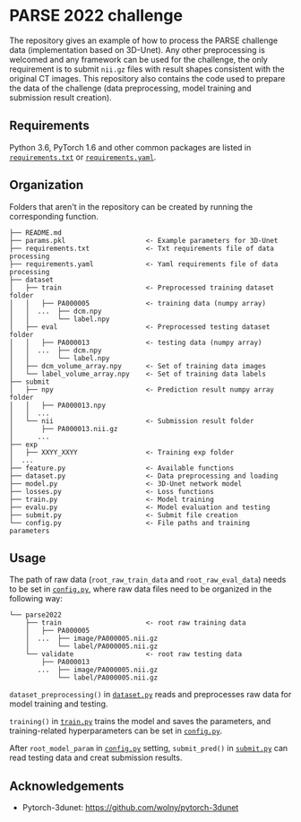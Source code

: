 PARSE 2022 challenge
==============================

The repository gives an example of how to process the PARSE challenge data (implementation based on 3D-Unet). Any other preprocessing is welcomed and any framework can be used for the challenge, the only requirement is to submit `nii.gz` files with result shapes consistent with the original CT images. This  repository also contains the code used to prepare the data of the challenge (data preprocessing, model training and submission result creation).

Requirements
------------
Python 3.6, PyTorch 1.6 and other common packages are listed in [`requirements.txt`](requirements.txt) or [`requirements.yaml`](requirements.yaml).

Organization
------------
Folders that aren't in the repository can be created by running the corresponding function.

    ├── README.md
    ├── params.pkl                    <- Example parameters for 3D-Unet
    ├── requirements.txt              <- Txt requirements file of data processing
    ├── requirements.yaml             <- Yaml requirements file of data processing
    ├── dataset
    │   ├── train                     <- Preprocessed training dataset folder
    │   │   ├── PA000005              <- training data (numpy array)
    │   │  ...  ├── dcm.npy
    │   │       └── label.npy
    │   ├── eval                      <- Preprocessed testing dataset folder
    │   │   ├── PA000013              <- testing data (numpy array)
    │   │  ...  ├── dcm.npy
    │   │       └── label.npy
    │   ├── dcm_volume_array.npy      <- Set of training data images
    │   └── label_volume_array.npy    <- Set of training data labels
    ├── submit
    │   ├── npy                       <- Prediction result numpy array folder
    │   │   ├── PA000013.npy
    │   │  ...
    │   └── nii                       <- Submission result folder
    │       ├── PA000013.nii.gz
    │      ...
    ├── exp
    │   ├── XXYY_XXYY                 <- Training exp folder
    │  ...
    ├── feature.py                    <- Available functions
    ├── dataset.py                    <- Data preprocessing and loading
    ├── model.py                      <- 3D-Unet network model
    ├── losses.py                     <- Loss functions
    ├── train.py                      <- Model training
    ├── evalu.py                      <- Model evaluation and testing
    ├── submit.py                     <- Submit file creation
    └── config.py                     <- File paths and training parameters

Usage
------------
The path of raw data (`root_raw_train_data` and `root_raw_eval_data`) needs to be set in [`config.py`](config.py), where raw data files need to be organized in the following way:

    └── parse2022
        ├── train                     <- root raw training data
        │   ├── PA000005
        │  ...  ├── image/PA000005.nii.gz
        │       └── label/PA000005.nii.gz
        └── validate                  <- root raw testing data
            ├── PA000013
           ...  ├── image/PA000005.nii.gz
                └── label/PA000005.nii.gz


`dataset_preprocessing()` in [`dataset.py`](dataset.py) reads and preprocesses raw data for model training and testing.

`training()` in [`train.py`](train.py) trains the model and saves the parameters, and training-related hyperparameters can be set in [`config.py`](config.py).

After `root_model_param` in [`config.py`](config.py) setting, `submit_pred()` in [`submit.py`](submit.py) can read testing data and creat submission results.

Acknowledgements
------------
- Pytorch-3dunet: https://github.com/wolny/pytorch-3dunet